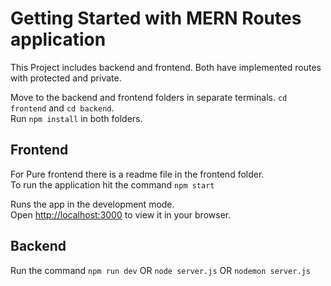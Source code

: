 # Getting Started with MERN Routes application

This Project includes backend and frontend. Both have implemented routes with protected and private.

Move to the backend and frontend folders in separate terminals.
```cd frontend``` and ```cd backend```.\
Run ```npm install``` in both folders.

## Frontend
For Pure frontend there is a readme file in the frontend folder.\
To run the application hit the command `npm start`

Runs the app in the development mode.\
Open [http://localhost:3000](http://localhost:3000) to view it in your browser.

## Backend
Run the command ```npm run dev``` OR `node server.js` OR `nodemon server.js`

